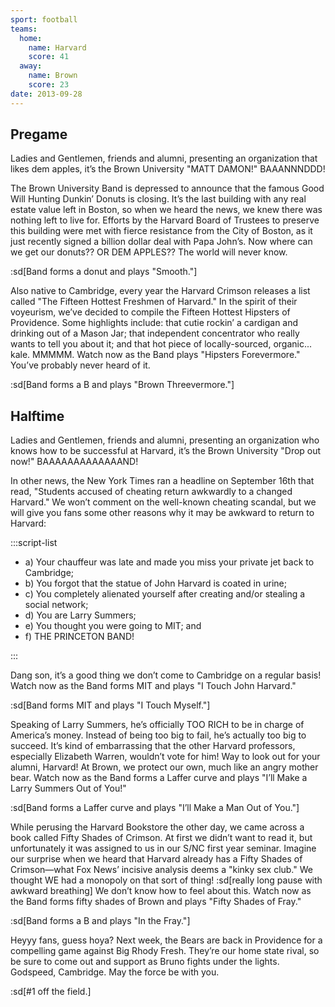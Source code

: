 ```yaml
---
sport: football
teams:
  home:
    name: Harvard
    score: 41
  away:
    name: Brown
    score: 23
date: 2013-09-28
---
```


## Pregame

Ladies and Gentlemen, friends and alumni, presenting an organization that likes dem apples, it’s the Brown University "MATT DAMON!" BAAANNNDDD!

The Brown University Band is depressed to announce that the famous Good Will Hunting Dunkin’ Donuts is closing. It’s the last building with any real estate value left in Boston, so when we heard the news, we knew there was nothing left to live for. Efforts by the Harvard Board of Trustees to preserve this building were met with fierce resistance from the City of Boston, as it just recently signed a billion dollar deal with Papa John’s. Now where can we get our donuts?? OR DEM APPLES?? The world will never know.

:sd[Band forms a donut and plays "Smooth."]

Also native to Cambridge, every year the Harvard Crimson releases a list called "The Fifteen Hottest Freshmen of Harvard." In the spirit of their voyeurism, we’ve decided to compile the Fifteen Hottest Hipsters of Providence. Some highlights include: that cutie rockin’ a cardigan and drinking out of a Mason Jar; that independent concentrator who really wants to tell you about it; and that hot piece of locally-sourced, organic... kale. MMMMM. Watch now as the Band plays "Hipsters Forevermore." You’ve probably never heard of it.

:sd[Band forms a B and plays "Brown Threevermore."]

## Halftime

Ladies and Gentlemen, friends and alumni, presenting an organization who knows how to be successful at Harvard, it’s the Brown University "Drop out now!" BAAAAAAAAAAAAAND!

In other news, the New York Times ran a headline on September 16th that read, "Students accused of cheating return awkwardly to a changed Harvard." We won’t comment on the well-known cheating scandal, but we will give you fans some other reasons why it may be awkward to return to Harvard:

:::script-list

- a) Your chauffeur was late and made you miss your private jet back to Cambridge;
- b) You forgot that the statue of John Harvard is coated in urine;
- c) You completely alienated yourself after creating and/or stealing a social network;
- d) You are Larry Summers;
- e) You thought you were going to MIT; and
- f) THE PRINCETON BAND!

:::

Dang son, it’s a good thing we don’t come to Cambridge on a regular basis! Watch now as the Band forms MIT and plays "I Touch John Harvard."

:sd[Band forms MIT and plays "I Touch Myself."]

Speaking of Larry Summers, he’s officially TOO RICH to be in charge of America’s money. Instead of being too big to fail, he’s actually too big to succeed. It’s kind of embarrassing that the other Harvard professors, especially Elizabeth Warren, wouldn’t vote for him! Way to look out for your alumni, Harvard! At Brown, we protect our own, much like an angry mother bear. Watch now as the Band forms a Laffer curve and plays "I’ll Make a Larry Summers Out of You!"

:sd[Band forms a Laffer curve and plays "I’ll Make a Man Out of You."]

While perusing the Harvard Bookstore the other day, we came across a book called Fifty Shades of Crimson. At first we didn’t want to read it, but unfortunately it was assigned to us in our S/NC first year seminar. Imagine our surprise when we heard that Harvard already has a Fifty Shades of Crimson—what Fox News’ incisive analysis deems a "kinky sex club." We thought WE had a monopoly on that sort of thing! :sd[really long pause with awkward breathing] We don’t know how to feel about this. Watch now as the Band forms fifty shades of Brown and plays "Fifty Shades of Fray."

:sd[Band forms a B and plays "In the Fray."]

Heyyy fans, guess hoya? Next week, the Bears are back in Providence for a compelling game against Big Rhody Fresh. They’re our home state rival, so be sure to come out and support as Bruno fights under the lights. Godspeed, Cambridge. May the force be with you.

:sd[#1 off the field.]
